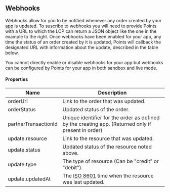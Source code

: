 ## Webhooks

Webhooks allow for you to be notified whenever any order created by your [app](#apps) is updated. To suscribe to webhooks you will need to provide Points with a URL to which the LCP can return a JSON object like the one in the example to the right. Once webhooks have been enabled for your app, any time the status of an order created by it is updated, Points will callback the designated URL with information about the update, described in the table below. 

You cannot directly enable or disable webhooks for your app but webhooks can be configured by Points for your app in both sandbox and live mode. 

#### Properties

<table>
    <thead>
        <tr>
            <th>Name</th>
            <th>Description</th>
        </tr>
    </thead>
    <tbody>
        <tr>
            <td>orderUrl</td>
            <td>Link to the order that was updated.</td>
        </tr>
        <tr>
            <td>orderStatus</td>
            <td>Updated status of the order.</td>
        </tr>
        <tr>
            <td>partnerTransactionId</td>
            <td>Unique identifier for the order as defined by the creating app. (Returned only if present in order)</td>
        </tr>
        <tr>
            <td>update.resource</td>
            <td>Link to the resource that was updated.</td>
        </tr>
        <tr>
            <td>update.status</td>
            <td>Updated status of the resource noted above.</td>
        </tr>
        <tr>
            <td>update.type</td>
            <td>The type of resource (Can be "credit" or "debit").</td>
        </tr>
        <tr>
            <td>update.updatedAt</td>
            <td>The <a href="http://en.wikipedia.org/wiki/ISO_8601">ISO 8601</a> time when the resource was last updated. </td>
        </tr>
    </tbody>
</table>
